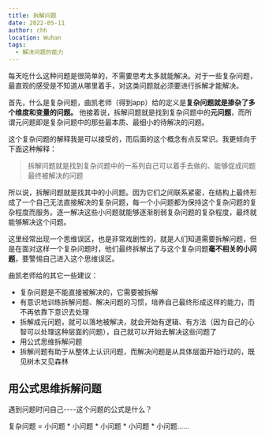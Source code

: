```yaml
---
title: 拆解问题
date: 2022-05-11
author: chh
location: Wuhan  
tags: 
  - 解决问题的能力
---
```


每天吃什么这种问题是很简单的，不需要思考太多就能解决。对于一些复杂问题，最直观的感受是不知道从哪里着手，对这类问题就必须要进行拆解才能解决。

首先，什么是复杂问题，曲凯老师（得到app）给的定义是**复杂问题就是掺杂了多个维度和变量的问题。** 他接着说，拆解问题就是找到复杂问题中的**元问题**，而所谓元问题即是复杂问题中的那些最本质、最细小的待解决的问题。

这个复杂问题的解释我是可以接受的，而后面的这个概念有点反常识。我更倾向于下面这种解释：
> 拆解问题就是找到复杂问题中的一系列自己可以着手去做的、能够促成问题最终被解决的问题

所以说，拆解问题就是找其中的小问题。因为它们之间联系紧密，在结构上最终形成了一个自己无法直接解决的复杂问题，每一个小问题都为保持这个复杂问题的复杂程度而服务。逐一解决这些小问题就能够逐渐削弱复杂问题的复杂程度，最终就能够解决这个问题。

这里经常出现一个思维误区，也是非常戏剧性的，就是人们知道需要拆解问题，但是在面对这样一个复杂问题时，他们最终拆解出了与这个复杂问题**毫不相关的小问题**，要警惕自己进入这个思维误区。

曲凯老师给的其它一些建议：
- 复杂问题是不能直接被解决的，它需要被拆解
- 有意识地训练拆解问题、解决问题的习惯，培养自己最终形成这样的能力，而不再依靠下意识去处理
- 拆解成元问题，就可以落地被解决，就会开始有逻辑、有方法（因为自己的心智可以处理这种层面的问题），自己就可以开始去解决这些问题了
- 用公式思维拆解问题
- 拆解问题有助于从整体上认识问题，而解决问题是从具体层面开始行动的，既见树木又见森林

## 用公式思维拆解问题
遇到问题时问自己----这个问题的公式是什么？

复杂问题 = 小问题 * 小问题 * 小问题 * 小问题 * 小问题……
